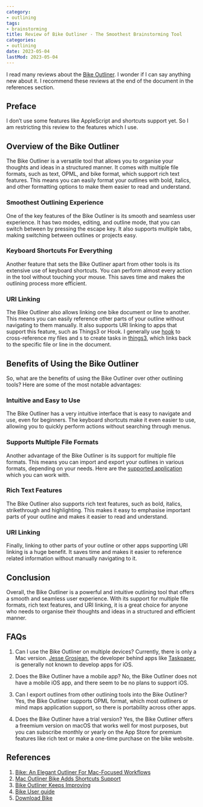 ```yaml
---
category:
- outlining
tags:
- brainstorming
title: Review of Bike Outliner - The Smoothest Brainstorming Tool
categories:
- outlining
date: 2023-05-04
lastMod: 2023-05-04
---
```

I read many reviews about the [Bike Outliner](https://www.hogbaysoftware.com/). I wonder if I can say anything new about it. I recommend these reviews at the end of the document in the references section.

## Preface

I don’t use some features like AppleScript and shortcuts support yet. So I am restricting this review to the features which I use.

## Overview of the Bike Outliner
The Bike Outliner is a versatile tool that allows you to organise your thoughts and ideas in a structured manner. It comes with multiple file formats, such as text, OPML, and bike format, which support rich text features. This means you can easily format your outlines with bold, italics, and other formatting options to make them easier to read and understand.

### Smoothest Outlining Experience
One of the key features of the Bike Outliner is its smooth and seamless user experience. It has two modes, editing, and outline mode, that you can switch between by pressing the escape key. It also supports multiple tabs, making switching between outlines or projects easy.

### Keyboard Shortcuts For Everything
Another feature that sets the Bike Outliner apart from other tools is its extensive use of keyboard shortcuts. You can perform almost every action in the tool without touching your mouse. This saves time and makes the outlining process more efficient.

### URI Linking
The Bike Outliner also allows linking one bike document or line to another. This means you can easily reference other parts of your outline without navigating to them manually. It also supports URI linking to apps that support this feature, such as Things3 or Hook. I generally use [hook](https://hookproductivity.com/) to cross-reference my files and s to create tasks in [things3](https://culturedcode.com/things/), which links back to the specific file or line in the document.

## Benefits of Using the Bike Outliner
So, what are the benefits of using the Bike Outliner over other outlining tools? Here are some of the most notable advantages:

### Intuitive and Easy to Use
The Bike Outliner has a very intuitive interface that is easy to navigate and use, even for beginners. The keyboard shortcuts make it even easier to use, allowing you to quickly perform actions without searching through menus.

### Supports Multiple File Formats
Another advantage of the Bike Outliner is its support for multiple file formats. This means you can import and export your outlines in various formats, depending on your needs. Here are the [supported application](https://bikeguide.hogbaysoftware.com/bike-compatible-apps) which you can work with.

### Rich Text Features
The Bike Outliner also supports rich text features, such as bold, italics, strikethrough and highlighting. This makes it easy to emphasise important parts of your outline and makes it easier to read and understand.

### URI Linking
Finally, linking to other parts of your outline or other apps supporting URI linking is a huge benefit. It saves time and makes it easier to reference related information without manually navigating to it.

## Conclusion
Overall, the Bike Outliner is a powerful and intuitive outlining tool that offers a smooth and seamless user experience. With its support for multiple file formats, rich text features, and URI linking, it is a great choice for anyone who needs to organise their thoughts and ideas in a structured and efficient manner.

## FAQs
1. Can I use the Bike Outliner on multiple devices?
Currently, there is only a Mac version. [Jesse Grosjean](https://twitter.com/jessegrosjean), the developer behind apps like [Taskpaper](https://www.taskpaper.com/), is generally not known to develop apps for iOS. 

2. Does the Bike Outliner have a mobile app?
No, the Bike Outliner does not have a mobile iOS app, and there seem to be no plans to support iOS. 

3. Can I export outlines from other outlining tools into the Bike Outliner?
Yes, the Bike Outliner supports OPML format, which most outliners or mind maps application support, so there is portability across other apps. 

4. Does the Bike Outliner have a trial version?
Yes, the Bike Outliner offers a freemium version on macOS that works well for most purposes, but you can subscribe monthly or yearly on the App Store for premium features like rich text or make a one-time purchase on the bike website.

## References

1. [Bike: An Elegant Outliner For Mac-Focused Workflows](https://www.macstories.net/reviews/bike-an-elegant-outliner-for-mac-focused-workflows)
2. [Mac Outliner Bike Adds Shortcuts Support](https://www.macstories.net/news/automation-april-mac-outliner-bike-adds-shortcuts-support/)
3. [Bike Outliner Keeps Improving](http://bicycleforyourmind.com/bike_outliner_keeps_improving)
4. [Bike User guide](https://bikeguide.hogbaysoftware.com/)
5. [Download Bike](https://www.hogbaysoftware.com/)
